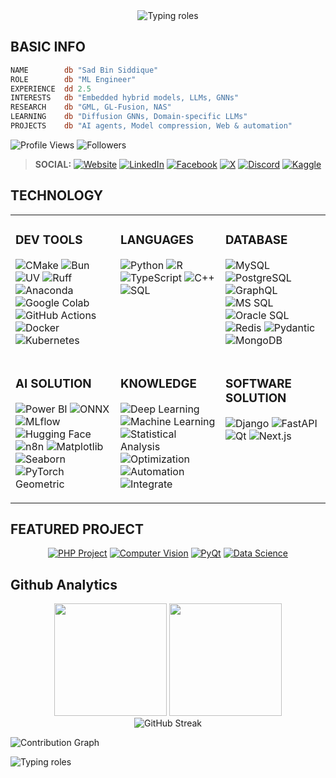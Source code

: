 <div align="center">
  <img src="https://readme-typing-svg.herokuapp.com?font=Fira+Code&weight=600&size=28&duration=3000&pause=1000&color=FFFFFF&center=true&vCenter=true&random=false&width=700&lines=Data+Scientist;ML+Engineer;LLM+Engineer;NLP+Engineer;Backend+Engineer" alt="Typing roles" />
</div>

## **BASIC INFO**

<div align="left">

```asm
NAME        db "Sad Bin Siddique"
ROLE        db "ML Engineer"
EXPERIENCE  dd 2.5    
INTERESTS   db "Embedded hybrid models, LLMs, GNNs"
RESEARCH    db "GML, GL-Fusion, NAS"
LEARNING    db "Diffusion GNNs, Domain-specific LLMs"
PROJECTS    db "AI agents, Model compression, Web & automation"
```

![Profile Views](https://img.shields.io/badge/PROFILE_VIEWS-856-0e75b6?style=for-the-badge&style=flat&borderRadius=50)
![Followers](https://img.shields.io/badge/FOLLOWERS-23-blue?style=for-the-badge&style=flat&borderRadius=50)

</div>


> **SOCIAL:**
> <a href="https://sadbinsiddique.github.io" title="Website"><img src="https://img.shields.io/badge/Website-000000?style=for-the-badge&logo=vercel&logoColor=white&style=flat&borderRadius=50" alt="Website"></a>
> <a href="https://www.linkedin.com/in/sadbinsiddiquue" title="LinkedIn"><img src="https://img.shields.io/badge/LinkedIn-0077B5?style=for-the-badge&logo=linkedin&logoColor=white&style=flat&borderRadius=50" alt="LinkedIn"></a>
> <a href="https://www.facebook.com/sadbin.siddique.5" title="Facebook"><img src="https://img.shields.io/badge/Facebook-1877F2?style=for-the-badge&logo=facebook&logoColor=white&style=flat&borderRadius=50" alt="Facebook"></a>
> <a href="https://x.com/sadbinsiddique" title="X"><img src="https://img.shields.io/badge/X-000000?style=for-the-badge&logo=x&logoColor=white&style=flat&borderRadius=50" alt="X"></a>
> <a href="https://discord.com/users/481151768554897420" title="Discord"><img src="https://img.shields.io/badge/Discord-5865F2?style=for-the-badge&logo=discord&logoColor=white&style=flat&borderRadius=50" alt="Discord"></a>
> <a href="https://www.kaggle.com/sadbinsiddique" title="Kaggle"><img src="https://img.shields.io/badge/Kaggle-20BEFF?style=for-the-badge&logo=kaggle&logoColor=white&style=flat&borderRadius=50" alt="Kaggle"></a>

## **TECHNOLOGY**

<div align="center">

<table>
<tr>
<td width="33%" valign="top">

### DEV TOOLS

![CMake](https://img.shields.io/badge/CMake-064F8C?style=for-the-badge&logo=cmake&logoColor=white&style=flat&borderRadius=50)
![Bun](https://img.shields.io/badge/Bun-000000?style=for-the-badge&logo=bun&logoColor=white&style=flat&borderRadius=50)
![UV](https://img.shields.io/badge/UV-DE5FE9?style=for-the-badge&logo=uv&logoColor=white&style=flat&borderRadius=50)
![Ruff](https://img.shields.io/badge/Ruff-FCC21B?style=for-the-badge&logo=ruff&logoColor=black&style=flat&borderRadius=50)
![Anaconda](https://img.shields.io/badge/Anaconda-44A833?style=for-the-badge&logo=anaconda&logoColor=white&style=flat&borderRadius=50)
![Google Colab](https://img.shields.io/badge/Google%20Colab-F9AB00?style=for-the-badge&logo=googlecolab&logoColor=white&style=flat&borderRadius=50)
![GitHub Actions](https://img.shields.io/badge/GitHub%20Actions-2088FF?style=for-the-badge&logo=githubactions&logoColor=white&style=flat&borderRadius=50)
![Docker](https://img.shields.io/badge/Docker-2496ED?style=for-the-badge&logo=docker&logoColor=white&style=flat&borderRadius=50)
![Kubernetes](https://img.shields.io/badge/Kubernetes-326CE5?style=for-the-badge&logo=kubernetes&logoColor=white&style=flat&borderRadius=50)

</td>
<td width="33%" valign="top">

### LANGUAGES

![Python](https://img.shields.io/badge/Python_|_100%25-3776AB?style=for-the-badge&logo=python&logoColor=white&style=flat&borderRadius=50)
![R](https://img.shields.io/badge/R_|_97%25-276DC3?style=for-the-badge&logo=r&logoColor=white&style=flat&borderRadius=50)
![TypeScript](https://img.shields.io/badge/TypeScript_|_88%25-3178C6?style=for-the-badge&logo=typescript&logoColor=white&style=flat&borderRadius=50)
![C++](https://img.shields.io/badge/C++_|_95%25-00599C?style=for-the-badge&logo=cplusplus&logoColor=white&style=flat&borderRadius=50)
![SQL](https://img.shields.io/badge/SQL_|_100%25-4479A1?style=for-the-badge&logo=database&logoColor=white&style=flat&borderRadius=50)

</td>
<td width="33%" valign="top">

### DATABASE

![MySQL](https://img.shields.io/badge/MySQL-4479A1?style=for-the-badge&logo=mysql&logoColor=white&style=flat&borderRadius=50)
![PostgreSQL](https://img.shields.io/badge/PostgreSQL-336791?style=for-the-badge&logo=postgresql&logoColor=white&style=flat&borderRadius=50)
![GraphQL](https://img.shields.io/badge/GraphQL-E10098?style=for-the-badge&logo=graphql&logoColor=white&style=flat&borderRadius=50)
![MS SQL](https://img.shields.io/badge/MS_SQL-CC2927?style=for-the-badge&logo=microsoftsqlserver&logoColor=white&style=flat&borderRadius=50)
![Oracle SQL](https://img.shields.io/badge/Oracle_SQL-F80000?style=for-the-badge&logo=oracle&logoColor=white&style=flat&borderRadius=50)
![Redis](https://img.shields.io/badge/Redis-DC382D?style=for-the-badge&logo=redis&logoColor=white&style=flat&borderRadius=50)
![Pydantic](https://img.shields.io/badge/Pydantic-E92063?style=for-the-badge&logo=pydantic&logoColor=white&style=flat&borderRadius=50)
![MongoDB](https://img.shields.io/badge/MongoDB-47A248?style=for-the-badge&logo=mongodb&logoColor=white&style=flat&borderRadius=50)

</td>
</tr>
<tr>
<td width="33%" valign="top">

### AI SOLUTION

![Power BI](https://img.shields.io/badge/Power_BI-F2C811?style=for-the-badge&logo=powerbi&logoColor=black&style=flat&borderRadius=50)
![ONNX](https://img.shields.io/badge/ONNX-005CED?style=for-the-badge&logo=onnx&logoColor=white&style=flat&borderRadius=50)
![MLflow](https://img.shields.io/badge/MLflow-0194E2?style=for-the-badge&logo=mlflow&logoColor=white&style=flat&borderRadius=50)
![Hugging Face](https://img.shields.io/badge/Hugging_Face-FFD21E?style=for-the-badge&logo=huggingface&logoColor=black&style=flat&borderRadius=50)
![n8n](https://img.shields.io/badge/n8n-EA4B71?style=for-the-badge&logo=n8n&logoColor=white&style=flat&borderRadius=50)
![Matplotlib](https://img.shields.io/badge/Matplotlib-11557C?style=for-the-badge&logo=python&logoColor=white&style=flat&borderRadius=50)
![Seaborn](https://img.shields.io/badge/Seaborn-3776AB?style=for-the-badge&logo=python&logoColor=white&style=flat&borderRadius=50)
![PyTorch Geometric](https://img.shields.io/badge/PyTorch_Geometric-EE4C2C?style=for-the-badge&logo=pytorch&logoColor=white&style=flat&borderRadius=50)

</td>
<td width="33%" valign="top">

### KNOWLEDGE

![Deep Learning](https://img.shields.io/badge/Deep_Learning-EE4C2C?style=for-the-badge&logo=pytorch&logoColor=white&style=flat&borderRadius=50)
![Machine Learning](https://img.shields.io/badge/Machine_Learning-ff9933?style=for-the-badge&logo=Scikit-learn&logoColor=white&style=flat&borderRadius=50)
![Statistical Analysis](https://img.shields.io/badge/Statistical_Analysis-276DC3?style=for-the-badge&logo=r&logoColor=white&style=flat&borderRadius=50)
![Optimization](https://img.shields.io/badge/Optimization-615DFF?style=for-the-badge&logo=optuna&logoColor=white&style=flat&borderRadius=50)
![Automation](https://img.shields.io/badge/Automation-EA4B71?style=for-the-badge&logo=n8n&logoColor=white&style=flat&borderRadius=50)
![Integrate](https://img.shields.io/badge/Integrate-da0093?style=for-the-badge&logo=onnx&logoColor=white&style=flat&borderRadius=50)

</td>
<td width="33%" valign="top">

### SOFTWARE SOLUTION

![Django](https://img.shields.io/badge/Django-092E20?style=for-the-badge&logo=django&logoColor=white&style=flat&borderRadius=50)
![FastAPI](https://img.shields.io/badge/FastAPI-009688?style=for-the-badge&logo=fastapi&logoColor=white&style=flat&borderRadius=50)
![Qt](https://img.shields.io/badge/Qt-41CD52?style=for-the-badge&logo=qt&logoColor=white&style=flat&borderRadius=50)
![Next.js](https://img.shields.io/badge/Next.js-000000?style=for-the-badge&logo=next.js&logoColor=white&style=flat&borderRadius=50)
</td>
</tr>
</table>

</div>

## **FEATURED PROJECT**

<div align="center">

[![PHP Project](https://github-readme-stats.vercel.app/api/pin/?username=sadbinsiddique&repo=Car-Rental-System&theme=react&hide_border=true&bg_color=0D1117&title_color=00FFFF&icon_color=00FFFF)](https://github.com/sadbinsiddique/Car-Rental-System)
[![Computer Vision](https://github-readme-stats.vercel.app/api/pin/?username=sadbinsiddique&repo=cvpr&theme=react&hide_border=true&bg_color=0D1117&title_color=00FFFF&icon_color=00FFFF)](https://github.com/sadbinsiddique/cvpr)
[![PyQt](https://github-readme-stats.vercel.app/api/pin/?username=sadbinsiddique&repo=pyqt5_for_windows&theme=react&hide_border=true&bg_color=0D1117&title_color=00FFFF&icon_color=00FFFF)](https://github.com/sadbinsiddique/pyqt5_for_windows)
[![Data Science](https://github-readme-stats.vercel.app/api/pin/?username=sadbinsiddique&repo=ids_final_project_group_11&theme=react&hide_border=true&bg_color=0D1117&title_color=00FFFF&icon_color=00FFFF)](https://github.com/sadbinsiddique/ids_final_project_group_11)
</div>

## **Github Analytics**

<div align="center">
  <img height="180" src="https://github-readme-stats.vercel.app/api?username=sadbinsiddique&show_icons=true&theme=react&include_all_commits=true&count_private=true&hide_border=true&bg_color=0D1117&title_color=00FFFF&icon_color=00FFFF&text_color=FFFFFF"/>
  <img height="180" src="https://github-readme-stats.vercel.app/api/top-langs/?username=sadbinsiddique&layout=compact&theme=react&hide_border=true&bg_color=0D1117&title_color=00FFFF&text_color=FFFFFF&langs_count=8"/>
</div>

<div align="center">
  <img src="https://github-readme-streak-stats.herokuapp.com/?user=sadbinsiddique&theme=react&hide_border=true&background=0D1117&stroke=00FFFF&ring=00FFFF&fire=FF6B6B&currStreakLabel=00FFFF" alt="GitHub Streak" />
</div>

![Contribution Graph](https://github-readme-activity-graph.vercel.app/graph?username=sadbinsiddique&theme=react-dark&hide_border=true&area=true&bg_color=0D1117&color=00FFFF&line=00FFFF&point=FFFFFF)

![Typing roles](https://readme-typing-svg.herokuapp.com?font=Fira+Code&weight=600&size=22&duration=3000&pause=1000&color=FFFFFF&center=true&vCenter=true&random=false&width=1000&lines=Turning+complex+data+into+actionable+intelligence.;Engineering+insight+through+mathematics+and+machine+learning.;Where+data+meets+innovation,+impact+begins.;Bridging+algorithms+with+real-world+understanding.;Driven+by+data,+refined+by+experimentation.;Transforming+uncertainty+into+measurable+outcomes.;Designing+systems+that+learn,+adapt,+and+evolve.;From+raw+data+to+refined+intelligence.;Empowering+decisions+through+predictive+precision.;Building+the+future,+one+model+at+a+time.)
